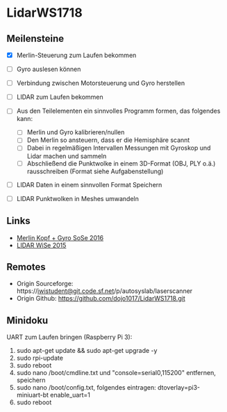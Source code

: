 # LidarWS1718

## Meilensteine

* [x] Merlin-Steuerung zum Laufen bekommen

* [ ] Gyro auslesen können

* [ ] Verbindung zwischen Motorsteuerung und Gyro herstellen

* [ ] LIDAR zum Laufen bekommen

* [ ] Aus den Teilelementen ein sinnvolles Programm formen, das folgendes kann:
  * [ ] Merlin und Gyro kalibrieren/nullen
  * [ ] Den Merlin so ansteuern, dass er die Hemisphäre scannt
  * [ ] Dabei in regelmäßigen Intervallen Messungen mit Gyroskop und Lidar machen und sammeln
  * [ ] Abschließend die Punktwolke in einem 3D-Format (OBJ, PLY o.ä.) rausschreiben (Format siehe Aufgabenstellung)

* [ ] LIDAR Daten in einem sinnvollen Format Speichern

* [ ] LIDAR Punktwolken in Meshes umwandeln


## Links
- [Merlin Kopf + Gyro SoSe 2016](http://iwi-i-lfm.hs-karlsruhe.de/foswiki/bin/view/IWI/AutonomeSysteme/SoSe2016Lidar)
- [LIDAR WiSe 2015](http://iwi-i-lfm.hs-karlsruhe.de/foswiki/bin/view/IWI/AutonomeSysteme/WiSe2015RaumScanner)


## Remotes
* Origin Sourceforge: https://iwistudent@git.code.sf.net/p/autosyslab/laserscanner
* Origin Github: https://github.com/dojo1017/LidarWS1718.git


## Minidoku

UART zum Laufen bringen (Raspberry Pi 3):

1. sudo apt-get update && sudo apt-get upgrade -y
1. sudo rpi-update
1. sudo reboot
1. sudo nano /boot/cmdline.txt und "console=serial0,115200" entfernen, speichern
1. sudo nano /boot/config.txt, folgendes eintragen:
  dtoverlay=pi3-miniuart-bt
  enable_uart=1
1. sudo reboot
